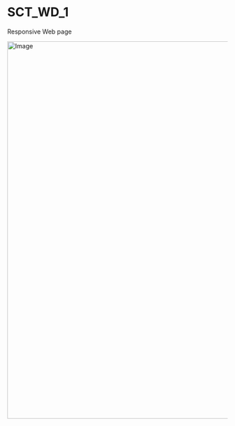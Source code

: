 # SCT_WD_1
Responsive Web page

<img width="1909" height="863" alt="Image" src="https://github.com/user-attachments/assets/40da8a93-e9c8-4d76-9c7f-d3655d714095" />

